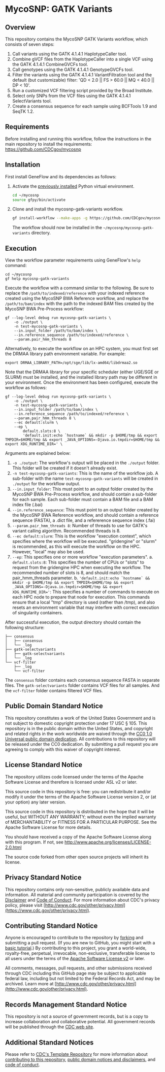 # MycoSNP: GATK Variants

## Overview

This repository contains the MycoSNP GATK Variants workflow, which consists of seven steps:

1. Call variants using the GATK 4.1.4.1 HaplotypeCaller tool.
2. Combine gVCF files from the HaplotypeCaller into a single VCF using the GATK 4.1.4.1 CombineGVCFs tool.
3. Call genotypes using the GATK 4.1.4.1 GenotypeGVCFs tool.
4. Filter the variants using the GATK 4.1.4.1 VariantFiltration tool and the default (but customizable) filter: 'QD < 2.0 || FS > 60.0 || MQ < 40.0 || DP < 10'.
5. Run a customized VCF filtering script provided by the Broad Institute.
6. Select only SNPs from the VCF files using the GATK 4.1.4.1 SelectVariants tool.
7. Create a consensus sequence for each sample using BCFTools 1.9 and SeqTK 1.2.

## Requirements

Before installing and running this workflow, follow the instructions in the main repository to install the requirements: https://github.com/CDCgov/mycosnp

## Installation

First install GeneFlow and its dependencies as follows:

1. Activate the [previously installed](https://github.com/CDCgov/mycosnp) Python virtual environment.

    ```bash
    cd ~/mycosnp
    source gfpy/bin/activate
    ```

2. Clone and install the mycosnp-gatk-variants workflow.

    ```bash
    gf install-workflow --make-apps -g https://github.com/CDCgov/mycosnp-gatk-variants mycosnp-gatk-variants
    ```

    The workflow should now be installed in the `~/mycosnp/mycosnp-gatk-variants` directory.

## Execution

View the workflow parameter requirements using GeneFlow's `help` command:

```
cd ~/mycosnp
gf help mycosnp-gatk-variants
```

Execute the workflow with a command similar to the following. Be sure to replace the `/path/to/indexed/reference` with your indexed reference created using the MycoSNP BWA Reference workflow, and replace the `/path/to/bam/index` with the path to the indexed BAM files created by the MycoSNP BWA Pre-Process workflow:

```
gf --log-level debug run mycosnp-gatk-variants \
    -o ./output \
    -n test-mycosnp-gatk-variants \
    --in.input_folder /path/to/bam/index \
    --in.reference_sequence /path/to/indexed/reference \
    --param.pair_hmm_threads 8
```

Alternatively, to execute the workflow on an HPC system, you must first set the DRMAA library path environment variable. For example:

```
export DRMAA_LIBRARY_PATH=/opt/sge/lib/lx-amd64/libdrmaa2.so
```

Note that the DRMAA library for your specific scheduler (either UGE/SGE or SLURM) must be installed, and the installed library path may be different in your environment. Once the environment has been configured, execute the workflow as follows:

```
gf --log-level debug run mycosnp-gatk-variants \
    -o ./output \
    -n test-mycosnp-gatk-variants \
    --in.input_folder /path/to/bam/index \
    --in.reference_sequence /path/to/indexed/reference \
    --param.pair_hmm_threads 8 \
    --ec default:slurm \
    --ep \
        default.slots:8 \
        'default.init:echo `hostname` && mkdir -p $HOME/tmp && export TMPDIR=$HOME/tmp && export _JAVA_OPTIONS=-Djava.io.tmpdir=$HOME/tmp && export XDG_RUNTIME_DIR=' \
```

Arguments are explained below:

1. ``-o ./output``: The workflow's output will be placed in the ``./output`` folder. This folder will be created if it doesn't already exist. 
2. ``-n test-mycosnp-gatk-variants``: This is the name of the workflow job. A sub-folder with the name ``test-mycosnp-gatk-variants`` will be created in ``./output`` for the workflow output. 
3. ``--in.input_folder``: This must point to an output folder created by the MycoSNP BWA Pre-Process workflow, and should contain a sub-folder for each sample. Each sub-folder must contain a BAM file and a BAM index file (.bai)
4. ``--in.reference_sequence``: This must point to an output folder created by the MycoSNP BWA Reference workflow, and should contain a reference sequence (FASTA), a .dict file, and a refererence sequence index (.fai)
5. ``--param.pair_hmm_threads 8``: Number of threads to use for GATK's variant calling algorithm. Recommended threads is 8.
6. ``--ec default:slurm``: This is the workflow "execution context", which specifies where the workflow will be executed. "gridengine" or "slurm" is recommended, as this will execute the workflow on the HPC. However, "local" may also be used. 
7. ``--ep``: This specifies one or more workflow "execution parameters".
   a. ``default.slots:8``: This specifies the number of CPUs or "slots" to request from the gridengine HPC when executing the workflow. The recommended number of slots is 8, and should match the pair_hmm_threads parameter.
   b. ``'default.init:echo `hostname` && mkdir -p $HOME/tmp && export TMPDIR=$HOME/tmp && export _JAVA_OPTIONS=-Djava.io.tmpdir=$HOME/tmp && export XDG_RUNTIME_DIR='``: This specifies a number of commands to execute on each HPC node to prepare that node for execution. This commands ensure that a local "tmp" directory is used (rather than /tmp), and also resets an environment variable that may interfere with correct execution of singularity containers.

After successful execution, the output directory should contain the following structure:

```
├── consensus
│   ├── consensus
│   └── _log
├── gatk-selectvariants
│   ├── gatk-selectvariants
│   └── _log
└── vcf-filter
    ├── _log
    └── vcf-filter
```

The ``consensus`` folder contains each consensus sequence FASTA in separate files. The ``gatk-selectvariants`` folder contains VCF files for all samples. And the ``vcf-filter`` folder contains filtered VCF files. 

## Public Domain Standard Notice
This repository constitutes a work of the United States Government and is not
subject to domestic copyright protection under 17 USC § 105. This repository is in
the public domain within the United States, and copyright and related rights in
the work worldwide are waived through the [CC0 1.0 Universal public domain dedication](https://creativecommons.org/publicdomain/zero/1.0/).
All contributions to this repository will be released under the CC0 dedication. By
submitting a pull request you are agreeing to comply with this waiver of
copyright interest.

## License Standard Notice
The repository utilizes code licensed under the terms of the Apache Software
License and therefore is licensed under ASL v2 or later.

This source code in this repository is free: you can redistribute it and/or modify it under
the terms of the Apache Software License version 2, or (at your option) any
later version.

This source code in this repository is distributed in the hope that it will be useful, but WITHOUT ANY
WARRANTY; without even the implied warranty of MERCHANTABILITY or FITNESS FOR A
PARTICULAR PURPOSE. See the Apache Software License for more details.

You should have received a copy of the Apache Software License along with this
program. If not, see http://www.apache.org/licenses/LICENSE-2.0.html

The source code forked from other open source projects will inherit its license.

## Privacy Standard Notice
This repository contains only non-sensitive, publicly available data and
information. All material and community participation is covered by the
[Disclaimer](https://github.com/CDCgov/template/blob/master/DISCLAIMER.md)
and [Code of Conduct](https://github.com/CDCgov/template/blob/master/code-of-conduct.md).
For more information about CDC's privacy policy, please visit [http://www.cdc.gov/other/privacy.html](https://www.cdc.gov/other/privacy.html).

## Contributing Standard Notice
Anyone is encouraged to contribute to the repository by [forking](https://help.github.com/articles/fork-a-repo)
and submitting a pull request. (If you are new to GitHub, you might start with a
[basic tutorial](https://help.github.com/articles/set-up-git).) By contributing
to this project, you grant a world-wide, royalty-free, perpetual, irrevocable,
non-exclusive, transferable license to all users under the terms of the
[Apache Software License v2](http://www.apache.org/licenses/LICENSE-2.0.html) or
later.

All comments, messages, pull requests, and other submissions received through
CDC including this GitHub page may be subject to applicable federal law, including but not limited to the Federal Records Act, and may be archived. Learn more at [http://www.cdc.gov/other/privacy.html](http://www.cdc.gov/other/privacy.html).

## Records Management Standard Notice
This repository is not a source of government records, but is a copy to increase
collaboration and collaborative potential. All government records will be
published through the [CDC web site](http://www.cdc.gov).

## Additional Standard Notices
Please refer to [CDC's Template Repository](https://github.com/CDCgov/template)
for more information about [contributing to this repository](https://github.com/CDCgov/template/blob/master/CONTRIBUTING.md),
[public domain notices and disclaimers](https://github.com/CDCgov/template/blob/master/DISCLAIMER.md),
and [code of conduct](https://github.com/CDCgov/template/blob/master/code-of-conduct.md).
